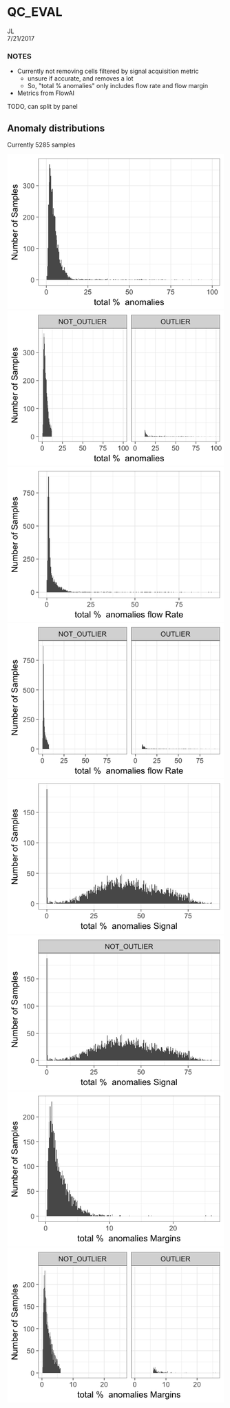 # QC_EVAL
JL  
7/21/2017  

### NOTES

- Currently not removing cells filtered by signal acquisition metric
     - unsure if accurate, and removes a lot
     - So, "total % anomalies" only includes flow rate and flow margin
- Metrics from FlowAI

TODO, can split by panel




## Anomaly distributions

Currently 5285 samples

![](QC_EVAL_files/figure-html/unnamed-chunk-1-1.png)<!-- -->![](QC_EVAL_files/figure-html/unnamed-chunk-1-2.png)<!-- -->![](QC_EVAL_files/figure-html/unnamed-chunk-1-3.png)<!-- -->![](QC_EVAL_files/figure-html/unnamed-chunk-1-4.png)<!-- -->![](QC_EVAL_files/figure-html/unnamed-chunk-1-5.png)<!-- -->![](QC_EVAL_files/figure-html/unnamed-chunk-1-6.png)<!-- -->![](QC_EVAL_files/figure-html/unnamed-chunk-1-7.png)<!-- -->![](QC_EVAL_files/figure-html/unnamed-chunk-1-8.png)<!-- -->
